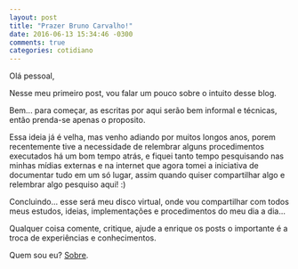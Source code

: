 ```yaml
---
layout: post
title: "Prazer Bruno Carvalho!"
date: 2016-06-13 15:34:46 -0300
comments: true
categories: cotidiano
---
```


Olá pessoal,

Nesse meu primeiro post, vou falar um pouco sobre o  intuito desse blog.

Bem... para começar, as escritas por aqui serão bem informal e técnicas, então prenda-se apenas o proposito.

Essa ideia já é velha, mas venho adiando por muitos longos anos, porem recentemente tive a necessidade de relembrar alguns procedimentos executados há um bom tempo atrás, e fiquei tanto tempo pesquisando nas minhas mídias externas e na internet que agora tomei a iniciativa de documentar tudo em um só lugar, assim quando quiser compartilhar algo e relembrar algo pesquiso aqui!  :)

Concluindo... esse será meu disco virtual, onde vou compartilhar com todos meus estudos, ideias, implementações e procedimentos do meu dia a dia...

Qualquer coisa comente, critique, ajude a enrique os posts o importante é a troca de experiências e conhecimentos.

Quem sou eu? [Sobre](/about/index.html). 